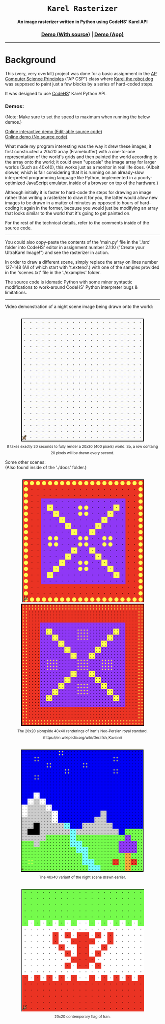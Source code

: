 <div align="center">

  <h1><code>Karel Rasterizer</code></h1>

  <p>
    <strong>An image rasterizer written in Python using CodeHS' Karel API</strong>
  </p>
  
  <h3>
    <a href="https://codehs.com/sandbox/id/karel-rasterizer-flvHB4">Demo (With source)</a>
    <span> | </span>
    <a href="https://codehs.com/sandbox/id/karel-rasterizer-flvHB4/run">Demo (App)</a>
  </h3>

</div>

***

# Background

This (very, very overkill) project was done for a basic assignment in the [AP Computer Science Principles](https://en.wikipedia.org/wiki/AP_Computer_Science_Principles) ("AP CSP") class where [Karel the robot dog](https://en.wikipedia.org/wiki/Karel_(programming_language)) was supposed to paint just a few blocks by a series of hard-coded steps.

It was designed to use [CodeHS](https://en.wikipedia.org/wiki/CodeHS)' Karel Python API.

### Demos:
(Note: Make sure to set the speed to maximum when running the below demos.)

[Online interactive demo (Edit-able source code)](https://codehs.com/sandbox/id/karel-rasterizer-flvHB4) \
[Online demo (No source code)](https://codehs.com/sandbox/id/karel-rasterizer-flvHB4/run)


What made my program interesting was the way it drew these images, it first constructed a 20x20 array (Framebuffer) with a one-to-one representation of the world's grids and then painted the world according to the array onto the world; it could even "upscale" the image array for larger worlds (Such as 40x40), this works just as a monitor in real life does. (Albeit slower, which is fair considering that it is running on an already-slow interpreted programming language like Python, implemented in a poorly-optimized JavaScript emulator, inside of a browser on top of the hardware.)

Although initially it is faster to hard-code the steps for drawing an image rather than writing a rasterizer to draw it for you, the latter would allow new images to be drawn in a matter of minutes as opposed to hours of hard-coding it again in the former, because you would just be modifying an array that looks similar to the world that it's going to get painted on.

For the rest of the technical details, refer to the comments inside of the source code.

---

You could also copy-paste the contents of the 'main.py' file in the './src' folder into CodeHS' editor in assignment number 2.1.10 ("Create your UltraKarel Image!") and see the rasterizer in action.

In order to draw a different scene, simply replace the array on lines number 127-148 (All of which start with 't.extend'.) with one of the samples provided in the 'scenes.txt' file in the './examples' folder.


The source code is idomatic Python with some minor syntactic modifications to work-around CodeHS' Python interpreter bugs & limitations.

---

Video demonstration of a night scene image being drawn onto the world:

<p align="center" text-align="center"> <br />
  <img width="400" height="400"
    src="./docs/demo.gif?raw=true" 
    alt="Demo GIF's placeholder, If the .GIF file does not load properly then you could try manually opening the 'demo.gif' file in the 'docs' folder."
    title="A video demonstrating an image of a night scene being drawn."
  />
  <br />
  <sub>
    It takes exactly 20 seconds to fully render a 20x20 (400 pixels) world.  So, a row containg 20 pixels will be drawn every second.
  </sub>
<br /> </p>


Some other scenes: <br />
(Also found inside of the './docs' folder.)

<p align="center" text-align="center"> <br />
  <img width="400" height="400" src="./docs/derafsh-e kaviani.png?raw=true" />
  <img width="400" height="400" src="./docs/derafsh-e kaviani_4x.png?raw=true" />
  <br />
  <sub>
    The 20x20 alongside 40x40 renderings of Iran's Neo-Persian royal standard. (https://en.wikipedia.org/wiki/Derafsh_Kaviani)
  </sub>
<br /> </p>

<p align="center" text-align="center"> <br />
  <img width="400" height="400" src="./docs/night scene_4x.png?raw=true" />
  <br />
  <sub>
    The 40x40 variant of the night scene drawn earlier.
  </sub>
<br /> </p>

<p align="center" text-align="center"> <br />
  <img width="400" height="400" src="./docs/flag-of-iran.png?raw=true" />
  <br />
  <sub>
    20x20 contemporary flag of Iran.
  </sub>
<br /> </p>

